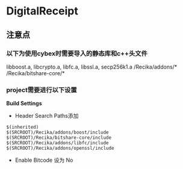 # DigitalReceipt

## 注意点
### 以下为使用cybex时需要导入的静态库和c++头文件
libboost.a, libcrypto.a, libfc.a, libssl.a, secp256k1.a
/Recika/addons/*
/Recika/bitshare-core/*

### project需要进行以下设置
<b>Build Settings  </b>
- Header Search Paths添加  

```
$(inherited)
$(SRCROOT)/Recika/addons/boost/include
$(SRCROOT)/Recika/bitshare-core/include
$(SRCROOT)/Recika/addons/libfc/include
$(SRCROOT)/Recika/addons/openssl/include
```

- Enable Bitcode 设为 No
